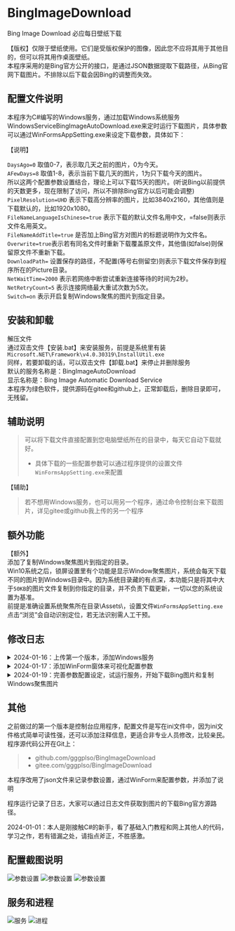 # BingImageDownload


Bing Image Download 必应每日壁纸下载   

【版权】仅限于壁纸使用。它们是受版权保护的图像，因此您不应将其用于其他目的，但可以将其用作桌面壁纸。  
本程序采用的是Bing官方公开的接口，是通过JSON数据提取下载路径，从Bing官网下载图片。不排除以后下载会因Bing的调整而失效。

## 配置文件说明
本程序为C#编写的Windows服务，通过加载Windows系统服务WindowsServiceBingImageAutoDownload.exe来定时运行下载图片，具体参数可以通过WinFormsAppSetting.exe来设定下载参数，具体如下：

【说明】  
 
`DaysAgo=0` 取值0-7，表示取几天之前的图片，0为今天。   
`AFewDays=8` 取值1-8，表示当前下载几天的图片，1为只下载今天的图片。  
所以这两个配置参数设置结合，理论上可以下载15天的图片。(听说Bing以前提供的天数更多，现在限制了访问，所以不排除Bing官方以后可能会调整)   
`PixelResolution=UHD` 表示下载高分辨率的图片，比如3840x2160，其他值则是下载默认的，比如1920x1080。  
`FileNameLanguageIsChinese=true` 表示下载的默认文件名用中文，=false则表示文件名用英文。  
`FileNameAddTitle=true` 是否加上Bing官方对图片的标题说明作为文件名。  
`Overwrite=true`表示若有同名文件时重新下载覆盖原文件，其他值(如false)则保留原文件不重新下载。  
`DownloadPath=` 设置保存的路径，不配置(等号右侧留空)则表示下载文件保存到程序所在的Picture目录。  
`NetWaitTime=2000` 表示若网络中断尝试重新连接等待的时间为2秒。  
`NetRetryCount=5` 表示连接网络最大重试次数为5次。  
`Switch=on` 表示开启复制Windows聚焦的图片到指定目录。  

## 安装和卸载  
解压文件  
通过双击文件【安装.bat】来安装服务，前提是系统里有装`Microsoft.NET\Framework\v4.0.30319\InstallUtil.exe`  
同样，若要卸载的话，可以双击文件【卸载.bat】来停止并删除服务  
默认的服务名称是：BingImageAutoDownload  
显示名称是：Bing Image Automatic Download Service  
本程序为绿色软件，提供源码在gitee和github上，正常卸载后，删除目录即可，无残留。  


## 辅助说明  
> 可以将下载文件直接配置到您电脑壁纸所在的目录中，每天它自动下载就好。  
 > * 具体下载的一些配置参数可以通过程序提供的设置文件`WinFormsAppSetting.exe`来配置  

【辅助】  
 > 若不想用Windows服务，也可以用另一个程序，通过命令控制台来下载图片，详见gitee或github我上传的另一个程序  


## 额外功能
【额外】  
添加了复制Windows聚焦图片到指定的目录。  
Win10系统之后，锁屏设置里有个功能是显示Window聚焦图片，系统会每天下载不同的图片到Windows目录中。因为系统目录藏的有点深，本功能只是将其中大于`50KB`的图片文件复制到你指定的目录，并不负责下载更新，一切以您的系统设置为基准。  
前提是准确设置系统聚焦所在目录\Assets\，设置文件`WinFormsAppSetting.exe`点击“浏览”会自动识别定位，若无法识别需人工干预。  


## 修改日志  
<details>
    <summary>
        2024-01-16：上传第一个版本，添加Windows服务  
    </summary>
</details>
<details>
    <summary>
        2024-01-17：添加WinForm窗体来可视化配置参数  
    </summary>
</details>
<details>
    <summary>
        2024-01-19：完善参数配置设定，试运行服务，开始下载Bing图片和复制Windows聚焦图片
    </summary>
</details>


## 其他  

之前做过的第一个版本是控制台应用程序，配置文件是写在ini文件中，因为ini文件格式简单可读性强，还可以添加注释信息，更适合非专业人员修改，比较亲民。  
程序源代码公开在Git上：  
> *  github.com/gggplso/BingImageDownload
> *  gitee.com/gggplso/BingImageDownload

本程序改用了json文件来记录参数设置，通过WinForm来配置参数，并添加了说明    

程序运行记录了日志，大家可以通过日志文件获取到图片的下载Bing官方源路径。  

2024-01-01：本人是刚接触C#的新手，看了基础入门教程和网上其他人的代码，学习之作，若有错漏之处，请指点斧正，不胜感激。  

## 配置截图说明  
![参数设置](./Logs/AppSetting01.png)
![参数设置](./Logs/AppSetting02.png)
![参数设置](./Logs/AppSetting03.png)

## 服务和进程
![服务](./Logs/Server01.png)
![进程](./Logs/Server02.png)
